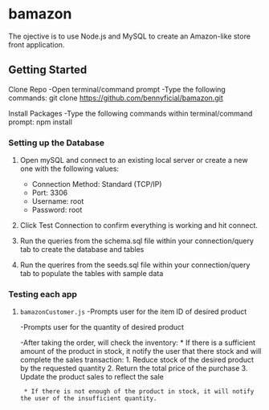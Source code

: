 # bamazon

The ojective is to use Node.js and MySQL to create an Amazon-like store front application. 

## Getting Started
Clone Repo
-Open terminal/command prompt
-Type the following commands: git clone https://github.com/bennyficial/bamazon.git

Install Packages
-Type the following commands within terminal/command prompt: npm install

### Setting up the Database
1. Open mySQL and connect to an existing local server or create a new one with the following values:
    * Connection Method: Standard (TCP/IP)
    * Port: 3306
    * Username: root
    * Password: root

2. Click Test Connection to confirm everything is working and hit connect.

3. Run the queries from the schema.sql file within your connection/query tab to create the database and tables

4. Run the querires from the seeds.sql file within your connection/query tab to populate the tables with sample data

### Testing each app

1. `bamazonCustomer.js`
	-Prompts user for the item ID of desired product

	-Prompts user for the quantity of desired product

	-After taking the order, will check the inventory:
		* If there is a sufficient amount of the product in stock, it notify the user that there stock and will complete the sales transaction:
			1. Reduce stock of the desired product by the requested quantity 
			2. Return the total price of the purchase
			3. Update the product sales to reflect the sale

		* If there is not enough of the product in stock, it will notify the user of the insufficient quantity. 